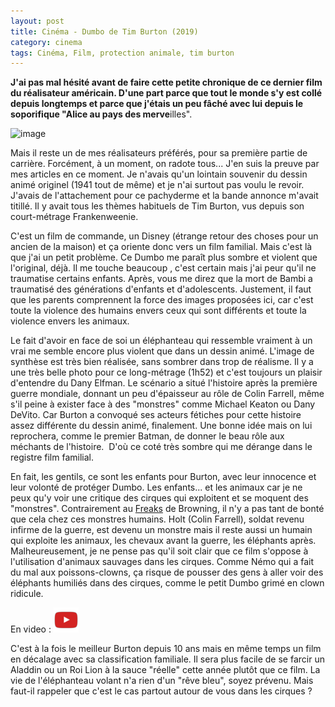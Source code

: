 ```yaml
---
layout: post
title: Cinéma - Dumbo de Tim Burton (2019)
category: cinema
tags: Cinéma, Film, protection animale, tim burton
---
```

**J'ai pas mal hésité avant de faire cette petite chronique de ce dernier film du réalisateur américain. D'une part parce que tout le monde s'y est collé depuis longtemps et parce que j'étais un peu fâché avec lui depuis le soporifique "Alice au pays des merve**illes".

![image](https://filedn.eu/llqi9IBxlYouGRXYG2xlROb/img/2019/dumbo.jpg)

Mais il reste un de mes réalisateurs préférés, pour sa première partie de carrière. Forcément, à un moment, on radote tous... J'en suis la preuve par mes articles en ce moment. Je n'avais qu'un lointain souvenir du dessin animé originel (1941 tout de même) et je n'ai surtout pas voulu le revoir. J'avais de l'attachement pour ce pachyderme et la bande annonce m'avait titillé. Il y avait tous les thèmes habituels de Tim Burton, vus depuis son court-métrage Frankenweenie.

C'est un film de commande, un Disney (étrange retour des choses pour un ancien de la maison) et ça oriente donc vers un film familial. Mais c'est là que j'ai un petit problème. Ce Dumbo me paraît plus sombre et violent que l'original, déjà. Il me touche beaucoup , c'est certain mais j'ai peur qu'il ne traumatise certains enfants. Après, vous me direz que la mort de Bambi a traumatisé des générations d'enfants et d'adolescents. Justement, il faut que les parents comprennent la force des images proposées ici, car c'est toute la violence des humains envers ceux qui sont différents et toute la violence envers les animaux. 

Le fait d'avoir en face de soi un éléphanteau qui ressemble vraiment à un vrai me semble encore plus violent que dans un dessin animé. L'image de synthèse est très bien réalisée, sans sombrer dans trop de réalisme. Il y a une très belle photo pour ce long-métrage (1h52) et c'est toujours un plaisir d'entendre du Dany Elfman. Le scénario a situé l'histoire après la première guerre mondiale, donnant un peu d'épaisseur au rôle de Colin Farrell, même s'il peine à exister face à des "monstres" comme Michael Keaton ou Dany DeVito. Car Burton a convoqué ses acteurs fétiches pour cette histoire assez différente du dessin animé, finalement. Une bonne idée mais on lui reprochera, comme le premier Batman, de donner le beau rôle aux méchants de l'histoire.  D'où ce coté très sombre qui me dérange dans le registre film familial.

En fait, les gentils, ce sont les enfants pour Burton, avec leur innocence et leur volonté de protéger Dumbo. Les enfants... et les animaux car je ne peux qu'y voir une critique des cirques qui exploitent et se moquent des "monstres". Contrairement au <a href="https://cheziceman.wordpress.com/2012/04/08/cinema-freaks-de-tod-browning-1932/">Freaks</a> de Browning, il n'y a pas tant de bonté que cela chez ces monstres humains. Holt (Colin Farrell), soldat revenu infirme de la guerre, est devenu un monstre mais il reste aussi un humain qui exploite les animaux, les chevaux avant la guerre, les éléphants après. Malheureusement, je ne pense pas qu'il soit clair que ce film s'oppose à l'utilisation d'animaux sauvages dans les cirques. Comme Némo qui a fait du mal aux poissons-clowns, ça risque de pousser des gens à aller voir des éléphants humiliés dans des cirques, comme le petit Dumbo grimé en clown ridicule.

En video : [![video](/images/youtube.png)](https://www.youtube.com/watch?v=lhwAcdj3HKg)


C'est à la fois le meilleur Burton depuis 10 ans mais en même temps un film en décalage avec sa classification familiale. Il sera plus facile de se farcir un Aladdin ou un Roi Lion à la sauce "réelle" cette année plutôt que ce film. La vie de l'éléphanteau volant n'a rien d'un "rêve bleu", soyez prévenu. Mais faut-il rappeler que c'est le cas partout autour de vous dans les cirques ? 

